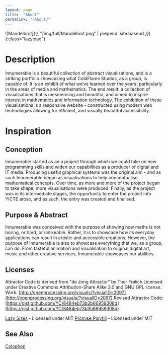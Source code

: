 ```yaml
---
layout: page
title:  "About"
permalink: "/About/"
---
```

![Mandelbrot]({{ "/img/full/Mandelbrot.png" | prepend: site.baseurl }}){:class="lazyload"}

Description
===========
Innumerable is a beautiful collection of abstract visualisations, and is a striking portfolio showcasing what ColdFlame Studios, as a group, is capable of. It is an exhibit of what we’ve learned over the years, particularly in the areas of media and mathematics. The end result: a collection of visualisations that is mesmerising and beautiful, and aimed to inspire interest in mathematics and information technology. 
The exhibition of these visualisations is a responsive website - constructed using modern web technologies allowing for efficient, and visually beautiful accessibility. 

Inspiration
===========

Conception
----------
Innumerable started as an a project through which we could take on new programming skills and widen our capabilities as a producer of digital and IT media. Producing useful graphical systems was the original aim - and as such Innumerable began as visualisations to help conceptualise mathematical concepts. Over time, as more and more of the project began to take shape, more visualisations were produced. Finally, as the project was in its intermediate stages, the opportunity to enter the project into YICTE arose, and as such, the entry was created and finalised. 

Purpose & Abstract
----------
Innumerable was conceived with the purpose of showing how maths is not boring, or hard, or unlikeable. Rather, it is to showcase how its everyday applications can result in artistic and accessible creations. 
However, the purpose of Innumerable is also to showcase everything that we, as a group, can do. From tasteful animation and visualisation to original digital art, music and other creative services, Innumerable showcases our abilities.  

Licenses
---------
Attractor Code is derived from "de Jong Attractor" by Thor Frølich 
Licensed under Creative Commons Attribution-Share Alike 3.0 and GNU GPL license. 
Work: [http://openprocessing.org/visuals/?visualID=2097](http://openprocessing.org/visuals/?visualID=2097)
Revised Attractor Code: [https://gist.github.com/YC/8484eb73b3b66959308d](https://gist.github.com/YC/8484eb73b3b66959308d)  
  
[Lazy Sizes](https://github.com/aFarkas/lazysizes) - Licensed under MIT 
[Promise Polyfill](https://github.com/taylorhakes/promise-polyfill) - Licensed under MIT  

See Also
---------
[Colophon](Colophon)